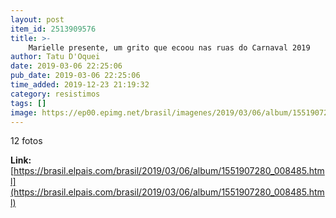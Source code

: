 ```yaml
---
layout: post
item_id: 2513909576
title: >-
    Marielle presente, um grito que ecoou nas ruas do Carnaval 2019
author: Tatu D'Oquei
date: 2019-03-06 22:25:06
pub_date: 2019-03-06 22:25:06
time_added: 2019-12-23 21:19:32
category: resistimos
tags: []
image: https://ep00.epimg.net/brasil/imagenes/2019/03/06/album/1551907280_008485_1551907659_rrss_normal.jpg
---
```


12 fotos

**Link:** [https://brasil.elpais.com/brasil/2019/03/06/album/1551907280_008485.html](https://brasil.elpais.com/brasil/2019/03/06/album/1551907280_008485.html)

